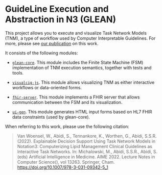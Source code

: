 # GuideLine Execution and Abstraction in N3 (GLEAN)

This project allows you to execute and visualize Task Network Models (TNM), a type of workflow used by Computer Interpretable Guidelines. For more, please see [our publication](https://doi.org/10.1007/978-3-031-09342-5_1) on this work.

It consists of the following modules:

- [`glean-core`](glean-core). This module includes the Finite State Machine (FSM) implementation of TNM execution semantics, together with tests and tools.

- [`visualcig-js`](visualcig-js). This module allows visualizing TNM as either interactive workflows or data-oriented forms.

- [`fhir-server`](fhir-server). This module implements a FHIR server that allows communication between the FSM and its visualization.

- [`ui-gen`](ui-gen). This module generates HTML input forms based on HL7 FHIR data constraints (used by glean-core). 

When referring to this work, please use the following citation:

> Van Woensel, W., Abidi, S., Tennankore, K., Worthen, G., Abidi, S.S.R. (2022). Explainable Decision Support Using Task Network Models in Notation3: Computerizing Lipid Management Clinical Guidelines as Interactive Task Networks. In: Michalowski, M., Abidi, S.S.R., Abidi, S. (eds) Artificial Intelligence in Medicine. AIME 2022. Lecture Notes in Computer Science(), vol 13263. Springer, Cham. https://doi.org/10.1007/978-3-031-09342-5_1
